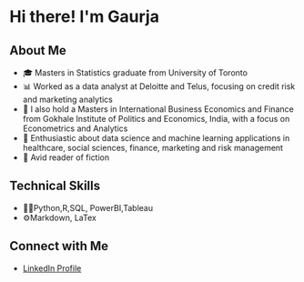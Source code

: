 # Hi there! I'm Gaurja
## About Me
- 🎓 Masters in Statistics graduate from University of Toronto
- 📊 Worked as a data analyst at Deloitte and Telus, focusing on credit risk and marketing analytics
- 🔭 I also hold a Masters in International Business Economics and Finance from Gokhale Institute of Politics and Economics, India, with a focus on Econometrics and Analytics
- 🌱 Enthusiastic about data science and machine learning applications in healthcare, social sciences, finance, marketing and risk management
- 📕 Avid reader of fiction

## Technical Skills
- 👩‍💻Python,R,SQL, PowerBI,Tableau
- ⚙️Markdown, LaTex

## Connect with Me
- [LinkedIn Profile](https://www.linkedin.com/in/gnewatia)

